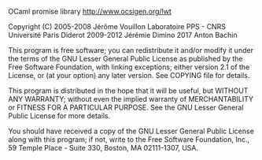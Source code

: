 OCaml promise library
http://www.ocsigen.org/lwt

Copyright (C) 2005-2008 Jérôme Vouillon
Laboratoire PPS - CNRS Université Paris Diderot
              2009-2012 Jérémie Dimino
              2017      Anton Bachin

This program is free software; you can redistribute it and/or modify
it under the terms of the GNU Lesser General Public License as
published by the Free Software Foundation, with linking exceptions;
either version 2.1 of the License, or (at your option) any later
version. See COPYING file for details.

This program is distributed in the hope that it will be useful, but
WITHOUT ANY WARRANTY; without even the implied warranty of
MERCHANTABILITY or FITNESS FOR A PARTICULAR PURPOSE.  See the GNU
Lesser General Public License for more details.

You should have received a copy of the GNU Lesser General Public
License along with this program; if not, write to the Free Software
Foundation, Inc., 59 Temple Place - Suite 330, Boston, MA
02111-1307, USA.

